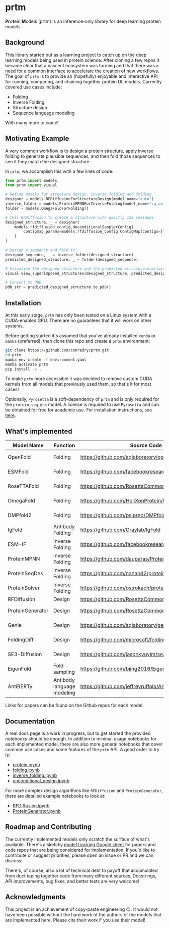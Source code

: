 # prtm

**Pr**o**t**ein **M**odels (prtm) is an inference-only library for deep learning protein models.


## Background

This library started out as a learning project to catch up on the deep learning models being
used in protein science. After cloning a few repos it became clear that a nascent ecosystem was
forming and that there was a need for a common interface to accelerate the creation of new workflows. 
The goal of `prtm` is to provide an (hopefully) enjoyable and interactive API for running, comparing, and 
chaining together protein DL models. Currently covered use cases include:

- Folding
- Inverse Folding
- Structure design
- Sequence language modeling

With many more to come!

## Motivating Example

A very common workflow is to design a protein structure, apply inverse folding to generate
plausible sequences, and then fold those sequences to see if they match the designed structure.

In `prtm`, we accomplish this with a few lines of code:

```python
from prtm import models
from prtm import visual

# Define models for structure design, inverse folding and folding
designer = models.RFDiffusionForStructureDesign(model_name="auto")
inverse_folder = models.ProteinMPNNForInverseFolding(model_name="ca_only_model-20")
folder = models.OmegaFoldForFolding()

# Tell RFDiffusion to create a structure with exactly 128 residues
designed_structure, _ = designer(
    models.rfdiffusion_config.UnconditionalSamplerConfig(
        contigmap_params=models.rfdiffusion_config.ContigMap(contigs=["128-128"]),
    )
)

# Design a sequence and fold it!
designed_sequence, _ = inverse_folder(designed_structure)
predicted_designed_structure, _ = folder(designed_sequence)

# Visualize the designed structure and the predicted structure overlaid in a notebook
visual.view_superimposed_structures(designed_structure, predicted_designed_structure)

# Convert to PBD
pdb_str = predicted_designed_structure.to_pdb()

```

## Installation

At this early stage, `prtm` has only been tested on a Linux system with a CUDA-enabled GPU.
There are no guarantees that it will work on other systems.

Before getting started it's assumed that you've already installed `conda` or `mamba` (preferred), 
then clone this repo and create a `prtm` environment:

```bash
git clone https://github.com/conradry/prtm.git
cd prtm
mamba env create -f environment.yaml
mamba activate prtm
pip install -e .
```

To make `prtm` more accessible it was decided to remove custom CUDA kernels from all models that
previously used them, so that's it for most cases!

Optionally, `Pyrosetta` is a soft-dependency of `prtm` and is only required for the
`protein_seq_des` model. A license is required to use `Pyrosetta` and can 
be obtained for free for academic use. For installation instructions, see 
[here](https://www.pyrosetta.org/downloads#h.6vttn15ac69d).

## What's implemented

| Model Name | Function | Source Code | License |
|------------|----------|-------------|---------|
| OpenFold | Folding | https://github.com/aqlaboratory/openfold | [Apache 2.0](https://github.com/aqlaboratory/openfold/blob/main/LICENSE) |
| ESMFold | Folding | https://github.com/facebookresearch/esm | [MIT License](https://github.com/facebookresearch/esm/blob/main/LICENSE) |
| RoseTTAFold| Folding | https://github.com/RosettaCommons/RoseTTAFold | [MIT License](https://github.com/RosettaCommons/RoseTTAFold/blob/main/LICENSE) |
| OmegaFold | Folding | https://github.com/HeliXonProtein/OmegaFold | [Apache 2.0](https://github.com/HeliXonProtein/OmegaFold/blob/main/LICENSE) |
| DMPfold2 | Folding | https://github.com/psipred/DMPfold2 | [GPL v3.0](https://github.com/psipred/DMPfold2/blob/master/LICENSE) |
| IgFold | Antibody Folding | https://github.com/Graylab/IgFold | [JHU License](https://github.com/Graylab/IgFold/blob/main/LICENSE.md) |
| ESM-IF | Inverse Folding | https://github.com/facebookresearch/esm | [MIT License](https://github.com/facebookresearch/esm/blob/main/LICENSE) |
| ProteinMPNN| Inverse Folding | https://github.com/dauparas/ProteinMPNN | [MIT License](https://github.com/dauparas/ProteinMPNN/blob/main/LICENSE) |
| ProteinSeqDes| Inverse Folding| https://github.com/nanand2/protein_seq_des | [BSD-3](https://github.com/nanand2/protein_seq_des/blob/master/LICENSE) |
| ProteinSolver| Inverse Folding| https://github.com/ostrokach/proteinsolver | [MIT License](https://github.com/ostrokach/proteinsolver/blob/master/LICENSE) |
| RFDiffusion | Design | https://github.com/RosettaCommons/RFdiffusion | [BSD](https://github.com/RosettaCommons/RFdiffusion/blob/main/LICENSE) |
| ProteinGenerator | Design | https://github.com/RosettaCommons/protein_generator | [MIT License](https://github.com/RosettaCommons/protein_generator/blob/main/LICENSE) |
| Genie | Design | https://github.com/aqlaboratory/genie | [Apache 2.0](https://github.com/aqlaboratory/genie/blob/main/LICENSE.md) |
| FoldingDiff | Design | https://github.com/microsoft/foldingdiff | [MIT License](https://github.com/microsoft/foldingdiff/blob/main/LICENSE) |
| SE3-Diffusion | Design | https://github.com/jasonkyuyim/se3_diffusion | [MIT License](https://github.com/jasonkyuyim/se3_diffusion/blob/master/LICENSE) |
| EigenFold | Fold sampling | https://github.com/bjing2016/EigenFold | [MIT License](https://github.com/bjing2016/EigenFold/blob/master/LICENSE) |
| AntiBERTy | Antibody language modeling | https://github.com/jeffreyruffolo/AntiBERTy | [MIT License](https://github.com/jeffreyruffolo/AntiBERTy/blob/main/LICENSE.MD) |

Links for papers can be found on the Github repos for each model.

## Documentation

A real docs page is a work in progress, but to get started the provided notebooks should be enough.
In addition to minimal usage notebooks for each implemented model, there are also more general notebooks
that cover common use cases and some features of the `prtm` API. A good order to try is:

- [protein.ipynb](./notebooks/protein.ipynb)
- [folding.ipynb](./notebooks/folding.ipynb)
- [inverse_folding.ipynb](./notebooks/inverse_folding.ipynb)
- [unconditional_design.ipynb](./notebooks/unconditional_design.ipynb)

For more complex design algorithms like `RFDiffusion` and `ProteinGenerator`, there are detailed
example notebooks to look at:

- [RFDiffusion.ipynb](./notebooks/model_notebooks/RFDiffusion.ipynb)
- [ProteinGenerator.ipynb](./notebooks/ProteinGenerator.ipynb)

## Roadmap and Contributing

The currently implemented models only scratch the surface of what's available. There's a sketchy [model tracking Google sheet](https://docs.google.com/spreadsheets/d/1iMhFXJnUU16ycRVcEvXi8jSQsZ0qsfwQerOgaosBl-E/edit#gid=0) for papers and code repos that are being considered for implementation. If you'd like to contribute or suggest priorities, please open an issue or PR and we can discuss!

There's, of course, also a lot of technical debt to payoff that accumulated from duct taping together code from many different sources. Docstrings, API improvements, bug fixes, and better tests are very welcome!


## Acknowledgments

This project is an achievement of copy-paste engineering :wink:. It would not have been possible without the hard work of the authors of the models that are implemented here. Please cite their work if you use their model!